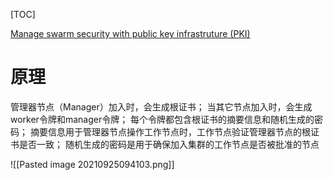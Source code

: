 [TOC]

[Manage swarm security with public key infrastruture (PKI)](https://docs.docker.com/engine/swarm/how-swarm-mode-works/pki/)

# 原理
管理器节点（Manager）加入时，会生成根证书；
当其它节点加入时，会生成worker令牌和manager令牌；
每个令牌都包含根证书的摘要信息和随机生成的密码；
摘要信息用于管理器节点操作工作节点时，工作节点验证管理器节点的根证书是否一致；
随机生成的密码是用于确保加入集群的工作节点是否被批准的节点

![[Pasted image 20210925094103.png]]